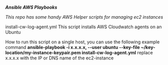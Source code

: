 ***Ansible AWS Playbooks***

*This repo has some handy AWS Helper scripts for managing ec2 instances*

install-cw-log-agent.yml This script installs AWS Cloudwatch agents on an Ubuntu 

How to run this script on a single host, you can use the following example command   **ansible-playbook -i x.x.x.x, --user ubuntu --key-file ~/key-location/my-instance-keypair.pem install-cw-log-agent.yml** 
replace x.x.x.x with the IP or DNS name of the ec2-instance
